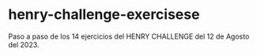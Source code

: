 # henry-challenge-exercisese
Paso a paso de los 14 ejercicios del HENRY CHALLENGE del 12 de Agosto del 2023.
